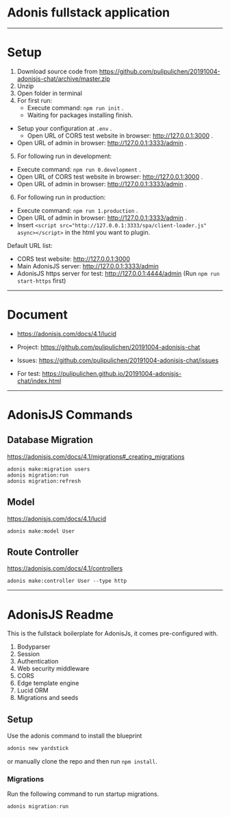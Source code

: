 
# Adonis fullstack application

----

# Setup

1. Download source code from https://github.com/pulipulichen/20191004-adonisjs-chat/archive/master.zip
2. Unzip
3. Open folder in terminal
4. For first run:
	* Execute command: `npm run init` . 
	* Waiting for packages installing finish.
  * Setup your configuration at `.env` .
	* Open URL of CORS test website in browser: http://127.0.0.1:3000 .
  * Open URL of admin in browser: http://127.0.0.1:3333/admin .
5. For following run in development:
  * Execute command: `npm run 0.development` .
  * Open URL of CORS test website in browser: http://127.0.0.1:3000 .
  * Open URL of admin in browser: http://127.0.0.1:3333/admin .
6. For following run in production: 
  * Execute command: `npm run 1.production` .
  * Open URL of admin in browser: http://127.0.0.1:3333/admin .
  * Insert `<script src="http://127.0.0.1:3333/spa/client-loader.js" async></script>` in the html you want to plugin.

Default URL list:

- CORS test website: http://127.0.0.1:3000
- Main AdonisJS server: http://127.0.0.1:3333/admin
- AdonisJS https server for test: http://127.0.0.1:4444/admin (Run `npm run start-https` first)

----

# Document

- https://adonisjs.com/docs/4.1/lucid
- Project: https://github.com/pulipulichen/20191004-adonisjs-chat
- Issues: https://github.com/pulipulichen/20191004-adonisjs-chat/issues

- For test: https://pulipulichen.github.io/20191004-adonisjs-chat/index.html


----

# AdonisJS Commands

## Database Migration

https://adonisjs.com/docs/4.1/migrations#_creating_migrations

````
adonis make:migration users
adonis migration:run
adonis migration:refresh
````

## Model

https://adonisjs.com/docs/4.1/lucid

````
adonis make:model User
````

## Route Controller

https://adonisjs.com/docs/4.1/controllers

````
adonis make:controller User --type http
````

----

# AdonisJS Readme

This is the fullstack boilerplate for AdonisJs, it comes pre-configured with.

1. Bodyparser
2. Session
3. Authentication
4. Web security middleware
5. CORS
6. Edge template engine
7. Lucid ORM
8. Migrations and seeds

## Setup

Use the adonis command to install the blueprint

```bash
adonis new yardstick
```

or manually clone the repo and then run `npm install`.


### Migrations

Run the following command to run startup migrations.

```js
adonis migration:run
```

